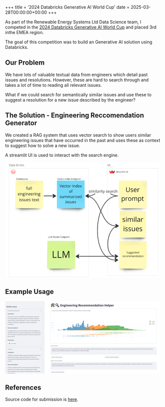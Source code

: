 +++
title = '2024 Databricks Generative AI World Cup'
date = 2025-03-28T00:00:00+00:00
+++

As part of the Renewable Energy Systems Ltd Data Science team, I competed in the [2024 Databricks Generative AI World Cup](https://hackathon.stackup.dev/web/events/generative-ai-world-cup-2024-so-you-think-you-can-hack) and placed 3rd inthe EMEA region.

The goal of this competition was to build an Generative AI solution using Databricks.

## Our Problem
We have lots of valuable textual data from engineers which detail past issues and resolutions. However, these are hard to search through and takes a lot of time to reading all relevant issues. 

What if we could search for semantically similar issues and use these to suggest a resolution for a new issue described by the engineer? 

## The Solution - Engineering Reccomendation Generator

We created a RAG system that uses vector search to show users similar engineering issues that have occurred in the past and uses these as context to suggest how to solve a new issue.

A streamlit UI is used to interact with the search engine.

![architecture](architecture_diag.png)

## Example Usage
![example](example_usage.png)

## References
Source code for submission is [here](https://github.com/res-ds/eng-rec-search).